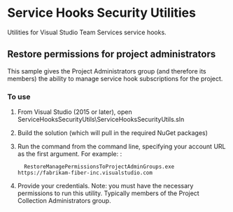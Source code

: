# Service Hooks Security Utilities

Utilities for Visual Studio Team Services service hooks.

## Restore permissions for project administrators

This sample gives the Project Administrators group (and therefore its members) the ability to manage service hook subscriptions for the project.

### To use

1. From Visual Studio (2015 or later), open ServiceHooksSecurityUtils\ServiceHooksSecurityUtils.sln

2. Build the solution (which will pull in the required NuGet packages)

3. Run the command from the command line, specifying your account URL as the first argument. For example: :

   ```
     RestoreManagePermissionsToProjectAdminGroups.exe https://fabrikam-fiber-inc.visualstudio.com
   ```

4. Provide your credentials. Note: you must have the necessary permissions to run this utility. Typically members of the Project Collection Administrators group.
